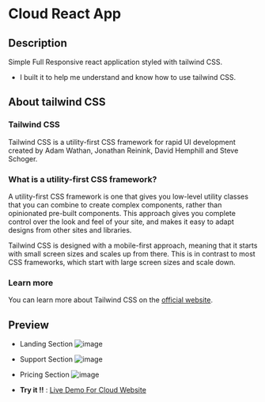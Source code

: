 # Cloud React App
## Description
Simple Full Responsive react application styled with tailwind CSS.
- I built it to help me understand and know how to use tailwind CSS.

## About tailwind CSS
### Tailwind CSS

Tailwind CSS is a utility-first CSS framework for rapid UI development created by Adam Wathan, Jonathan Reinink, David Hemphill and Steve Schoger.

### What is a utility-first CSS framework?

A utility-first CSS framework is one that gives you low-level utility classes that you can combine to create complex components, rather than opinionated pre-built components. This approach gives you complete control over the look and feel of your site, and makes it easy to adapt designs from other sites and libraries.

Tailwind CSS is designed with a mobile-first approach, meaning that it starts with small screen sizes and scales up from there. This is in contrast to most CSS frameworks, which start with large screen sizes and scale down.

### Learn more
You can learn more about Tailwind CSS on the [official website](https://tailwindcss.com/).

## Preview
- Landing Section
![image](https://github.com/HasanDireya23/brainwave-website/assets/154442851/4cf0c947-04e3-4011-bde6-31e5720b4020)

- Support Section
![image](https://github.com/HasanDireya23/brainwave-website/assets/154442851/90eba7b8-4b2e-400f-8678-f7b8959980ba)

- Pricing Section
![image](https://github.com/HasanDireya23/brainwave-website/assets/154442851/3fb1fcfc-bad4-4f10-a0d6-bffec49be7af)

- **Try it !!** : [Live Demo For Cloud Website](https://cloud-react-app-hasans-projects-fb9d78f4.vercel.app)
